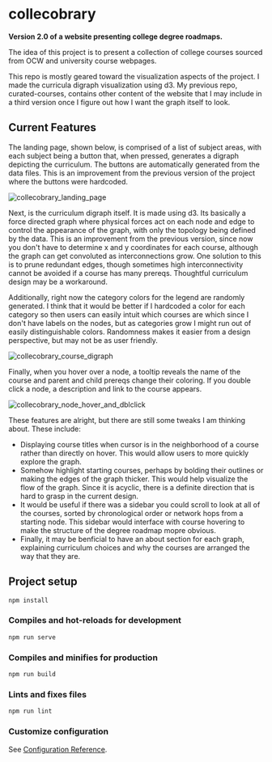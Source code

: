# collecobrary

**Version 2.0 of a website presenting college degree roadmaps.**

The idea of this project is to present a collection of college courses sourced from OCW and university course webpages.

This repo is mostly geared toward the visualization aspects of the project. I made the curricula digraph visualization using d3. My previous repo, curated-courses, contains other content of the website that I may include in a third version once I figure out how I want the graph itself to look.

## Current Features

The landing page, shown below, is comprised of a list of subject areas, with each subject being a button that, when pressed, generates a digraph depicting the curriculum. The buttons are automatically generated from the data files. This is an improvement from the previous version of the project where the buttons were hardcoded.

![collecobrary_landing_page](https://user-images.githubusercontent.com/78166995/134688002-efaaefe0-bb3d-48cb-95e9-4b7bc75737b0.PNG)

Next, is the curriculum digraph itself. It is made using d3. Its basically a force directed graph where physical forces act on each node and edge to control the appearance of the graph, with only the topology being defined by the data. This is an improvement from the previous version, since now you don't have to determine x and y coordinates for each course, although the graph can get convoluted as interconnections grow. One solution to this is to prune redundant edges, though sometimes high interconnectivity cannot be avoided if a course has many prereqs. Thoughtful curriculum design may be a workaround.

Additionally, right now the category colors for the legend are randomly generated. I think that it would be better if I hardcoded a color for each category so then users can easily intuit which courses are which since I don't have labels on the nodes, but as categories grow I might run out of easily distinguishable colors. Randomness makes it easier from a design perspective, but may not be as user friendly.

![collecobrary_course_digraph](https://user-images.githubusercontent.com/78166995/134689102-3f8a7a37-615b-4f93-8181-24e9717dc839.PNG)

Finally, when you hover over a node, a tooltip reveals the name of the course and parent and child prereqs change their coloring. If you double click a node, a description and link to the course appears.

![collecobrary_node_hover_and_dblclick](https://user-images.githubusercontent.com/78166995/134691867-8195d604-d28e-43b7-8476-bb21f9ce4f39.PNG)

These features are alright, but there are still some tweaks I am thinking about. These include:

- Displaying course titles when cursor is in the neighborhood of a course rather than directly on hover. This would allow users to more quickly explore the graph.
- Somehow highlight starting courses, perhaps by bolding their outlines or making the edges of the graph thicker. This would help visualize the flow of the graph. Since it is acyclic, there is a definite direction that is hard to grasp in the current design.
- It would be useful if there was a sidebar you could scroll to look at all of the courses, sorted by chronological order or network hops from a starting node. This sidebar would interface with course hovering to make the structure of the degree roadmap mopre obvious.
- Finally, it may be benficial to have an about section for each graph, explaining curriculum choices and why the courses are arranged the way that they are.

## Project setup
```
npm install
```

### Compiles and hot-reloads for development
```
npm run serve
```

### Compiles and minifies for production
```
npm run build
```

### Lints and fixes files
```
npm run lint
```

### Customize configuration
See [Configuration Reference](https://cli.vuejs.org/config/).
